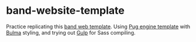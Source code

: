 # band-website-template
Practice replicating this [band web template](http://music-band.cmsmasters.net/). Using [Pug engine template](https://pugjs.org/api/getting-started.html) with [Bulma](https://bulma.io/) styling, and trying out [Gulp](https://gulpjs.com/) for Sass compiling.
